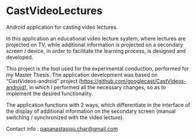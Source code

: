 # CastVideoLectures

Android application for casting video lectures.

In this application an educational video lecture system, where lectures are projected on TV, while additional information is projected on a secondary screen / device, in order to facilitate the learning process, is designed and developed.

This project is the tool used for the experimental conduction, performed for my Master Thesis.
The application development was based on “CastVideos-android” project (https://github.com/googlecast/CastVideos-android), in which i performed all the necessary changes, so as to implement the desired functionality.

The application functions with 2 ways, which differentiate in the interface of the display of additional information on the secondary screen (manual switching / synchronized with the video lecture).

Contact info : papanastasiou.char@gmail.com
